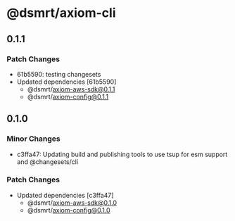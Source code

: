 # @dsmrt/axiom-cli

## 0.1.1

### Patch Changes

- 61b5590: testing changesets
- Updated dependencies [61b5590]
  - @dsmrt/axiom-aws-sdk@0.1.1
  - @dsmrt/axiom-config@0.1.1

## 0.1.0

### Minor Changes

- c3ffa47: Updating build and publishing tools to use tsup for esm support and @changesets/cli

### Patch Changes

- Updated dependencies [c3ffa47]
  - @dsmrt/axiom-aws-sdk@0.1.0
  - @dsmrt/axiom-config@0.1.0
